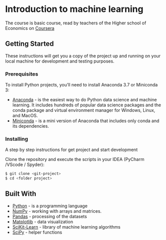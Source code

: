 # Introduction to machine learning
The course is basic course, read by teachers of the Higher school of Economics on [Coursera](https://www.coursera.org/learn/vvedenie-mashinnoe-obuchenie)

## Getting Started

These instructions will get you a copy of the project up and running on your local machine for development and testing purposes.

### Prerequisites

To install Python projects, you’ll need to install Anaconda 3.7 or Miniconda 3:

* [Anaconda](https://www.anaconda.com/download/) - is the easiest way to do Python data science and machine learning. It includes hundreds of popular data science packages and the conda package and virtual environment manager for Windows, Linux, and MacOS.
* [Miniconda](https://conda.io/miniconda.html) - is a mini version of Anaconda that includes only conda and its dependencies.

### Installing

A step by step instructions for get project and start development

Clone the repository and execute the scripts in your IDEA (PyCharm /VScode / Spyder):

```sh
$ git clone <git-project>
$ cd <folder project>
```

## Built With

* [Python](https://www.python.org/downloads/) - is a programming language
* [NumPy](http://www.numpy.org/) - working with arrays and matrices.
* [Pandas](http://pandas.pydata.org/) - processing of the datasets
* [Matplotlib](https://matplotlib.org/) - data visualization
* [SciKit-Learn](http://scikit-learn.org/stable/) - library of machine learning algorithms
* [SciPy](https://www.scipy.org/) - helper functions
